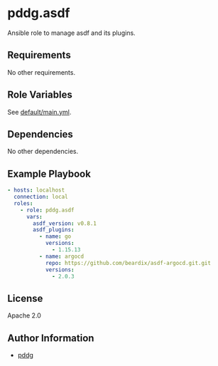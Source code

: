 pddg.asdf
=========

Ansible role to manage asdf and its plugins.

Requirements
------------

No other requirements.

Role Variables
--------------

See [default/main.yml](./default/main.yml).

Dependencies
------------

No other dependencies.

Example Playbook
----------------

```yaml
- hosts: localhost
  connection: local
  roles:
    - role: pddg.asdf
      vars:
        asdf_version: v0.8.1
        asdf_plugins:
          - name: go
            versions:
              - 1.15.13
          - name: argocd
            repo: https://github.com/beardix/asdf-argocd.git.git
            versions:
              - 2.0.3
```

License
-------

Apache 2.0

Author Information
------------------

- [pddg](https://github.com/pddg)

